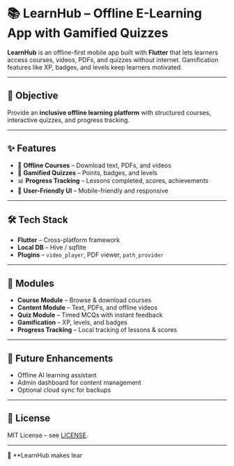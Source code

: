 # 📚 LearnHub – Offline E-Learning App with Gamified Quizzes

**LearnHub** is an offline-first mobile app built with **Flutter** that lets learners access courses, videos, PDFs, and quizzes without internet. Gamification features like XP, badges, and levels keep learners motivated.

---

## 🎯 Objective
Provide an **inclusive offline learning platform** with structured courses, interactive quizzes, and progress tracking.

---

## ✨ Features
- 📖 **Offline Courses** – Download text, PDFs, and videos  
- 📝 **Gamified Quizzes** – Points, badges, and levels  
- 📊 **Progress Tracking** – Lessons completed, scores, achievements  
- 🎨 **User-Friendly UI** – Mobile-friendly and responsive  

---

## 🛠️ Tech Stack
- **Flutter** – Cross-platform framework  
- **Local DB** – Hive / sqflite  
- **Plugins** – `video_player`, PDF viewer, `path_provider`  

---

## 🧩 Modules
- **Course Module** – Browse & download courses  
- **Content Module** – Text, PDFs, and offline videos  
- **Quiz Module** – Timed MCQs with instant feedback  
- **Gamification** – XP, levels, and badges  
- **Progress Tracking** – Local tracking of lessons & scores  

---

## 🔮 Future Enhancements
- Offline AI learning assistant  
- Admin dashboard for content management  
- Optional cloud sync for backups  

---

## 📄 License
MIT License – see [LICENSE](LICENSE).

---

🚀 **LearnHub makes lear
